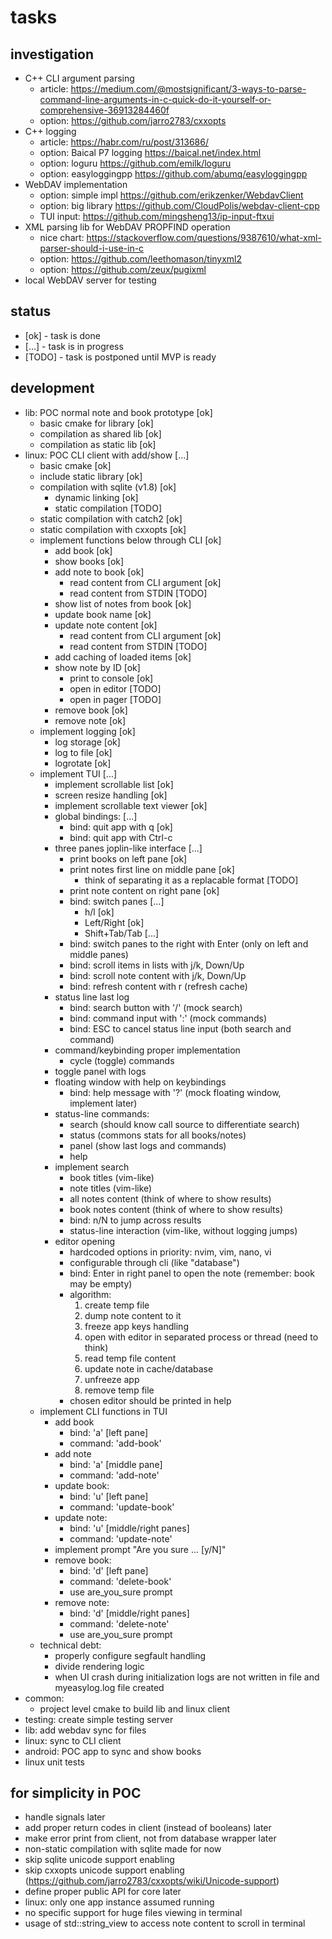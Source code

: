 # tasks

## investigation
- C++ CLI argument parsing
    + article: https://medium.com/@mostsignificant/3-ways-to-parse-command-line-arguments-in-c-quick-do-it-yourself-or-comprehensive-36913284460f
    + option: https://github.com/jarro2783/cxxopts
- C++ logging
    + article: https://habr.com/ru/post/313686/
    + option: Baical P7 logging https://baical.net/index.html
    + option: loguru https://github.com/emilk/loguru
    + option: easyloggingpp https://github.com/abumq/easyloggingpp
- WebDAV implementation
    + option: simple impl https://github.com/erikzenker/WebdavClient
    + option: big library https://github.com/CloudPolis/webdav-client-cpp
    + TUI input: https://github.com/mingsheng13/ip-input-ftxui
- XML parsing lib for WebDAV PROPFIND operation
    + nice chart: https://stackoverflow.com/questions/9387610/what-xml-parser-should-i-use-in-c
    + option: https://github.com/leethomason/tinyxml2
    + option: https://github.com/zeux/pugixml
- local WebDAV server for testing

## status
- [ok]   - task is done
- [...]  - task is in progress
- [TODO] - task is postponed until MVP is ready

## development
- lib: POC normal note and book prototype [ok]
    + basic cmake for library [ok]
    + compilation as shared lib [ok]
    + compilation as static lib [ok]
- linux: POC CLI client with add/show [...]
    + basic cmake [ok]
    + include static library [ok]
    + compilation with sqlite (v1.8) [ok]
        - dynamic linking [ok]
        - static compilation [TODO]
    + static compilation with catch2 [ok]
    + static compilation with cxxopts [ok]
    + implement functions below through CLI [ok]
        - add book [ok]
        - show books [ok]
        - add note to book [ok]
            + read content from CLI argument [ok]
            + read content from STDIN [TODO]
        - show list of notes from book [ok]
        - update book name [ok]
        - update note content [ok]
            + read content from CLI argument [ok]
            + read content from STDIN [TODO]
        - add caching of loaded items [ok]
        - show note by ID [ok]
            + print to console [ok]
            + open in editor [TODO]
            + open in pager [TODO]
        - remove book [ok]
        - remove note [ok]
    + implement logging [ok]
        - log storage [ok]
        - log to file [ok]
        - logrotate [ok]
    + implement TUI [...]
        - implement scrollable list [ok]
        - screen resize handling [ok]
        - implement scrollable text viewer [ok]
        - global bindings: [...]
            + bind: quit app with q [ok]
            + bind: quit app with Ctrl-c
        - three panes joplin-like interface [...]
            + print books on left pane [ok]
            + print notes first line on middle pane [ok]
                - think of separating it as a replacable format [TODO]
            + print note content on right pane [ok]
            + bind: switch panes [...]
                - h/l [ok]
                - Left/Right [ok]
                - Shift+Tab/Tab [...]
            + bind: switch panes to the right with Enter (only on left and middle panes)
            + bind: scroll items in lists with j/k, Down/Up
            + bind: scroll note content with j/k, Down/Up
            + bind: refresh content with r (refresh cache)
        - status line last log
            + bind: search button with '/' (mock search)
            + bind: command input with ':' (mock commands)
            + bind: ESC to cancel status line input (both search and command)
        - command/keybinding proper implementation
            + cycle (toggle) commands
        - toggle panel with logs
        - floating window with help on keybindings
            + bind: help message with '?' (mock floating window, implement later)
        - status-line commands:
            + search (should know call source to differentiate search)
            + status (commons stats for all books/notes)
            + panel (show last logs and commands)
            + help
        - implement search
            + book titles (vim-like)
            + note titles (vim-like)
            + all notes content (think of where to show results)
            + book notes content (think of where to show results)
            + bind: n/N to jump across results
            + status-line interaction (vim-like, without logging jumps)
        - editor opening
            + hardcoded options in priority: nvim, vim, nano, vi
            + configurable through cli (like "database")
            + bind: Enter in right panel to open the note (remember: book may be empty)
            + algorithm:
                1. create temp file
                2. dump note content to it
                3. freeze app keys handling
                4. open with editor in separated process or thread (need to think)
                5. read temp file content
                6. update note in cache/database
                7. unfreeze app
                8. remove temp file
            + chosen editor should be printed in help
    + implement CLI functions in TUI
        - add book
            + bind: 'a' [left pane]
            + command: 'add-book'
        - add note
            + bind: 'a' [middle pane]
            + command: 'add-note'
        - update book:
            + bind: 'u' [left pane]
            + command: 'update-book'
        - update note:
            + bind: 'u' [middle/right panes]
            + command: 'update-note'
        - implement prompt "Are you sure ... [y/N]"
        - remove book:
            + bind: 'd' [left pane]
            + command: 'delete-book'
            + use are_you_sure prompt
        - remove note:
            + bind: 'd' [middle/right panes]
            + command: 'delete-note'
            + use are_you_sure prompt
    + technical debt:
        - properly configure segfault handling
        - divide rendering logic
        - when UI crash during initialization logs are not written in file and myeasylog.log file created
- common:
    + project level cmake to build lib and linux client
- testing: create simple testing server
- lib: add webdav sync for files
- linux: sync to CLI client
- android: POC app to sync and show books
- linux unit tests

## for simplicity in POC
- handle signals later
- add proper return codes in client (instead of booleans) later
- make error print from client, not from database wrapper later
- non-static compilation with sqlite made for now
- skip sqlite unicode support enabling
- skip cxxopts unicode support enabling (https://github.com/jarro2783/cxxopts/wiki/Unicode-support)
- define proper public API for core later
- linux: only one app instance assumed running
- no specific support for huge files viewing in terminal
- usage of std::string_view to access note content to scroll in terminal
